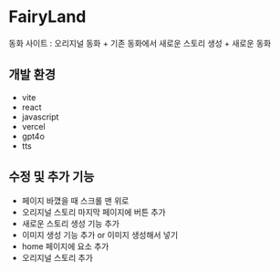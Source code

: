 # FairyLand
동화 사이트 : 오리지널 동화 + 기존 동화에서 새로운 스토리 생성 + 새로운 동화

## 개발 환경
- vite
- react
- javascript
- vercel
- gpt4o
- tts

## 수정 및 추가 기능
- 페이지 바꼈을 때 스크롤 맨 위로
- 오리지널 스토리 마지막 페이지에 버튼 추가
- 새로운 스토리 생성 기능 추가
- 이미지 생성 기능 추가 or 이미지 생성해서 넣기
- home 페이지에 요소 추가
- 오리지널 스토리 추가
